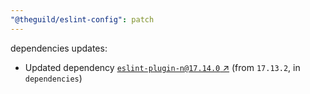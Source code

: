 ```yaml
---
"@theguild/eslint-config": patch
---
```

dependencies updates:
  - Updated dependency [`eslint-plugin-n@17.14.0` ↗︎](https://www.npmjs.com/package/eslint-plugin-n/v/17.14.0) (from `17.13.2`, in `dependencies`)
